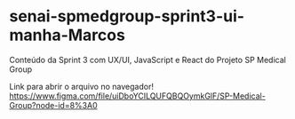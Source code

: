 # senai-spmedgroup-sprint3-ui-manha-Marcos
Conteúdo da Sprint 3 com UX/UI, JavaScript e React do Projeto SP Medical Group

Link para abrir o arquivo no navegador!
https://www.figma.com/file/uiDboYCILQUFQBQOymkGlF/SP-Medical-Group?node-id=8%3A0
